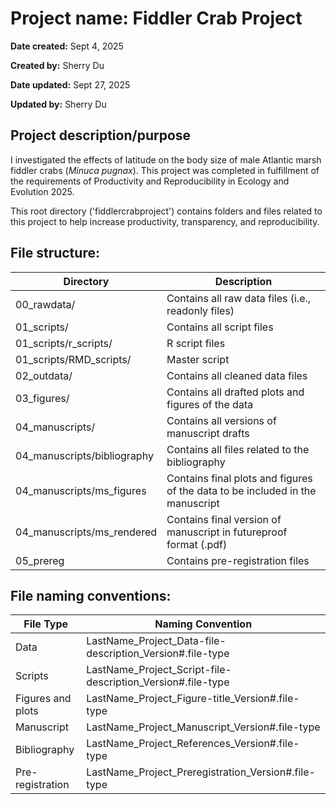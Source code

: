 # Project name: Fiddler Crab Project

**Date created:** Sept 4, 2025

**Created by:** Sherry Du

**Date updated:** Sept 27, 2025

**Updated by:** Sherry Du

## Project description/purpose

I investigated the effects of latitude on the body size of male Atlantic marsh fiddler crabs (*Minuca pugnax*). This project was completed in fulfillment of the requirements of Productivity and Reproducibility in Ecology and Evolution 2025.

This root directory ('fiddlercrabproject') contains folders and files related to this project to help increase productivity, transparency, and reproducibility.

## File structure:

| Directory       | Description                                         |
| --------------- | --------------------------------------------------- |
| 00_rawdata/     | Contains  all raw data files (i.e., readonly files) |
| 01_scripts/     | Contains all script files                           |
| 01_scripts/r_scripts/ | R script files |
| 01_scripts/RMD_scripts/ | Master script |
| 02_outdata/     | Contains all cleaned data files                     |
| 03_figures/     | Contains all drafted plots and figures of the data          |
| 04_manuscripts/ | Contains all versions of manuscript drafts          |
| 04_manuscripts/bibliography | Contains all files related to the bibliography         |
| 04_manuscripts/ms_figures | Contains final plots and figures of the data to be included in the manuscript        |
| 04_manuscripts/ms_rendered | Contains final version of manuscript in futureproof format (.pdf)      |
| 05_prereg | Contains pre-registration files       |

## File naming conventions:

| File Type                   | Naming Convention                                        |
| --------------------------- | -------------------------------------------------------- |
| Data | LastName_Project_Data-file-description_Version#.file-type         |
| Scripts                    | LastName_Project_Script-file-description_Version#.file-type              |
| Figures and plots           | LastName_Project_Figure-title_Version#.file-type          |
| Manuscript                       | LastName_Project_Manuscript_Version#.file-type |
| Bibliography                      | LastName_Project_References_Version#.file-type |
| Pre-registration                       | LastName_Project_Preregistration_Version#.file-type |
